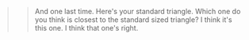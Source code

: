 >> And one last time. Here's your standard triangle. Which one do you think is
closest to the standard sized triangle? I think it's this one.
>> I think that one's right.
